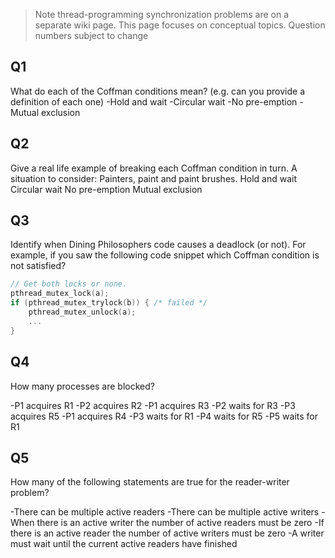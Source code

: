 > Note thread-programming synchronization problems are on a separate wiki page. This page focuses on conceptual topics.
> Question numbers subject to change
 
## Q1
What do each of the Coffman conditions mean? (e.g. can you provide a definition of each one)
-Hold and wait
-Circular wait
-No pre-emption
-Mutual exclusion

## Q2
Give a real life example of breaking each Coffman condition in turn. A situation to consider: Painters, paint and paint brushes.
Hold and wait
Circular wait
No pre-emption
Mutual exclusion

## Q3
Identify when Dining Philosophers code causes a deadlock (or not). For example, if you saw the following code snippet which Coffman condition is not satisfied?

```C
// Get both locks or none.
pthread_mutex_lock(a);
if (pthread_mutex_trylock(b)) { /* failed */
    pthread_mutex_unlock(a);
    ...
}
```

## Q4
How many processes are blocked?

-P1 acquires R1
-P2 acquires R2
-P1 acquires R3
-P2 waits for R3
-P3 acquires R5
-P1 acquires R4
-P3 waits for R1
-P4 waits for R5
-P5 waits for R1

## Q5 
How many of the following statements are true for the reader-writer problem?

-There can be multiple active readers
-There can be multiple active writers
-When there is an active writer the number of active readers must be zero
-If there is an active reader the number of active writers must be zero
-A writer must wait until the current active readers have finished
